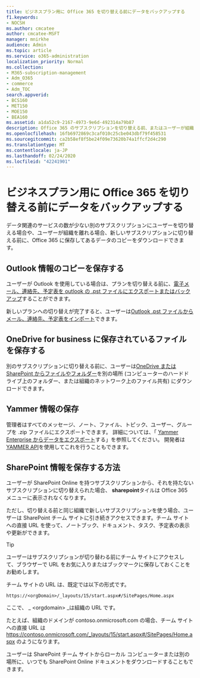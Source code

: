 ```yaml
---
title: ビジネスプラン用に Office 365 を切り替える前にデータをバックアップする
f1.keywords:
- NOCSH
ms.author: cmcatee
author: cmcatee-MSFT
manager: mnirkhe
audience: Admin
ms.topic: article
ms.service: o365-administration
localization_priority: Normal
ms.collection:
- M365-subscription-management
- Adm_O365
- commerce
- Adm_TOC
search.appverid:
- BCS160
- MET150
- MOE150
- BEA160
ms.assetid: a1da52c9-2167-4973-9e6d-492314a79b87
description: Office 365 のサブスクリプションを切り替える前、またはユーザーが組織を離れた場合は、Outlook、OneDrive、Yammer、および SharePoint コンテンツをバックアップします。
ms.openlocfilehash: 16fb6972869c3caf010c25cbe043dbf79f458531
ms.sourcegitcommit: ca2b58ef8f5be24f09e73620b74a1ffcf2d4c290
ms.translationtype: MT
ms.contentlocale: ja-JP
ms.lasthandoff: 02/24/2020
ms.locfileid: "42241901"
---
```

# <a name="back-up-data-before-switching-office-365-for-business-plans"></a>ビジネスプラン用に Office 365 を切り替える前にデータをバックアップする

データ関連のサービスの数が少ない別のサブスクリプションにユーザーを切り替える場合や、ユーザーが組織を離れる場合、新しいサブスクリプションに切り替える前に、Office 365 に保存してあるデータのコピーをダウンロードできます。
  
## <a name="save-a-copy-of-outlook-information"></a>Outlook 情報のコピーを保存する

ユーザーが Outlook を使用している場合は、プランを切り替える前に、[電子メール、連絡先、予定表を outlook の .pst ファイルにエクスポートまたはバックアップ](https://support.office.com/article/14252b52-3075-4e9b-be4e-ff9ef1068f91)することができます。 
  
新しいプランへの切り替えが完了すると、ユーザーは[Outlook .pst ファイルからメール、連絡先、予定表をインポート](https://support.office.com/article/431a8e9a-f99f-4d5f-ae48-ded54b3440ac)できます。
  
## <a name="save-files-stored-in-onedrive-for-business"></a>OneDrive for business に保存されているファイルを保存する

別のサブスクリプションに切り替える前に、ユーザーは[OneDrive または SharePoint からファイルやフォルダー](https://support.office.com/article/5c7397b7-19c7-4893-84fe-d02e8fa5df05)を別の場所 (コンピューターのハードドライブ上のフォルダー、または組織のネットワーク上のファイル共有) にダウンロードできます。 
  
## <a name="save-yammer-information"></a>Yammer 情報の保存

管理者はすべてのメッセージ、ノート、ファイル、トピック、ユーザー、グループを .zip ファイルにエクスポートできます。 詳細については、「 [Yammer Enterprise からデータをエクスポート](https://docs.microsoft.com/yammer/manage-security-and-compliance/export-yammer-enterprise-data)する」を参照してください。 開発者は[YAMMER API](https://go.microsoft.com/fwlink/p/?linkid=842495)を使用してこれを行うこともできます。 
  
## <a name="how-to-save-sharepoint-information"></a>SharePoint 情報を保存する方法

ユーザーが SharePoint Online を持つサブスクリプションから、それを持たないサブスクリプションに切り替えられた場合、 **sharepoint**タイルは Office 365 メニューに表示されなくなります。 
  
ただし、切り替える前と同じ組織で新しいサブスクリプションを使う場合、ユーザーは SharePoint チーム サイトに引き続きアクセスできます。チーム サイトへの直接 URL を使って、ノートブック、ドキュメント、タスク、予定表の表示や更新ができます。
  
> [!TIP]
> ユーザーはサブスクリプションが切り替わる前にチーム サイトにアクセスして、ブラウザーで URL をお気に入りまたはブックマークに保存しておくことをお勧めします。 
  
チーム サイトの URL は、既定では以下の形式です。
  
```
https://<orgDomain>/_layouts/15/start.aspx#/SitePages/Home.aspx
```

ここで、 _ \<orgdomain\> _は組織の URL です。 
  
たとえば、組織のドメインが contoso.onmicrosoft.com の場合、チーム サイトへの直接 URL は https://contoso.onmicrosoft.com/_layouts/15/start.aspx#/SitePages/Home.aspx のようになります。
  
ユーザーは SharePoint チーム サイトからローカル コンピューターまたは別の場所に、いつでも SharePoint Online ドキュメントをダウンロードすることもできます。
